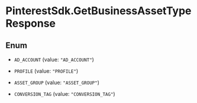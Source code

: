 # PinterestSdk.GetBusinessAssetTypeResponse

## Enum


* `AD_ACCOUNT` (value: `"AD_ACCOUNT"`)

* `PROFILE` (value: `"PROFILE"`)

* `ASSET_GROUP` (value: `"ASSET_GROUP"`)

* `CONVERSION_TAG` (value: `"CONVERSION_TAG"`)



